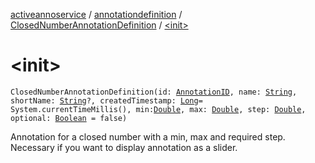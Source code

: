 [activeannoservice](../../index.md) / [annotationdefinition](../index.md) / [ClosedNumberAnnotationDefinition](index.md) / [&lt;init&gt;](./-init-.md)

# &lt;init&gt;

`ClosedNumberAnnotationDefinition(id: `[`AnnotationID`](../-annotation-i-d.md)`, name: `[`String`](https://kotlinlang.org/api/latest/jvm/stdlib/kotlin/-string/index.html)`, shortName: `[`String`](https://kotlinlang.org/api/latest/jvm/stdlib/kotlin/-string/index.html)`?, createdTimestamp: `[`Long`](https://kotlinlang.org/api/latest/jvm/stdlib/kotlin/-long/index.html)` = System.currentTimeMillis(), min: `[`Double`](https://kotlinlang.org/api/latest/jvm/stdlib/kotlin/-double/index.html)`, max: `[`Double`](https://kotlinlang.org/api/latest/jvm/stdlib/kotlin/-double/index.html)`, step: `[`Double`](https://kotlinlang.org/api/latest/jvm/stdlib/kotlin/-double/index.html)`, optional: `[`Boolean`](https://kotlinlang.org/api/latest/jvm/stdlib/kotlin/-boolean/index.html)` = false)`

Annotation for a closed number with a min, max and required step. Necessary if you want to display annotation as a slider.

